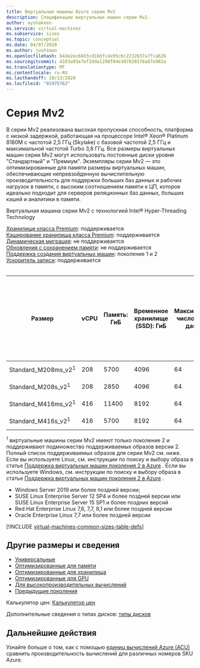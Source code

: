 ```yaml
---
title: Виртуальные машины Azure серии Mv2
description: Спецификации виртуальных машин серии Mv2.
author: ayshakeen
ms.service: virtual-machines
ms.subservice: sizes
ms.topic: conceptual
ms.date: 04/07/2020
ms.author: jushiman
ms.openlocfilehash: b4de2ec68d3cd10dfc4e95c6c2232837a7fca626
ms.sourcegitcommit: d103a93e7ef2dde1298f04e307920378a87e982a
ms.translationtype: MT
ms.contentlocale: ru-RU
ms.lasthandoff: 10/13/2020
ms.locfileid: "91975762"
---
```

# <a name="mv2-series"></a>Серия Mv2

В серии Mv2 реализована высокая пропускная способность, платформа с низкой задержкой, работающая на процессоре Intel® Xeon® Platinum 8180M с частотой 2,5 ГГц (Skylake) с базовой частотой 2,5 ГГц и максимальной частотой Turbo 3,8 ГГц. Все размеры виртуальных машин серии Mv2 могут использовать постоянные диски уровня "Стандартный" и "Премиум". Экземпляры серии Mv2 — это оптимизированные для памяти размеры виртуальных машин, обеспечивающие непревзойденную вычислительную производительность для поддержки больших баз данных и рабочих нагрузок в памяти, с высоким соотношением памяти к ЦП, которое идеально подходит для серверов реляционных баз данных, больших кэшей и аналитики в памяти.

Виртуальная машина серии Mv2 с технологией Intel® Hyper-Threading Technology

[Хранилище класса Premium](premium-storage-performance.md): поддерживается<br>
[Кэширование хранилища класса Premium](premium-storage-performance.md): поддерживается<br>
[Динамическая миграция](maintenance-and-updates.md): не поддерживается<br>
[Обновления с сохранением памяти](maintenance-and-updates.md): не поддерживается<br>
[Поддержка создания виртуальных машин](generation-2.md): поколение 1 и 2<br>
[Ускоритель записи](./how-to-enable-write-accelerator.md): поддерживается<br>
<br>

|Размер | vCPU | Память: ГиБ | Временное хранилище (SSD): ГиБ | Максимальное число дисков данных | Максимальная пропускная способность временного хранилища с кэшированием: операций ввода-вывода / Мбит/с (размер кэша в Гиб) | Максимальная пропускная способность дисков без кэширования: операций ввода-вывода в секунду / МБит/с | Максимальное число сетевых адаптеров | Ожидаемая пропускная способность сети (Мбит/с) |
|---|---|---|---|---|---|---|---|---|
| Standard_M208ms_v2<sup>1</sup> | 208 | 5700 | 4096 | 64 | 80000/800 (7040) | 40000/1000 | 8 | 16000 |
| Standard_M208s_v2<sup>1</sup> | 208 | 2850 | 4096 | 64 | 80000/800 (7040) | 40000/1000 | 8 | 16000 |
| Standard_M416ms_v2<sup>1</sup> | 416 | 11400 | 8192 | 64 | 250000/1600 (14080) | 80000/2000 | 8 | 32000 |
| Standard_M416s_v2<sup>1</sup> | 416 | 5700 | 8192 | 64 | 250000/1600 (14080) | 80000/2000 | 8 | 32000 |

<sup>1</sup> виртуальные машины серии Mv2 имеют только поколение 2 и поддерживают подмножество поддерживаемых образов версии 2. Полный список поддерживаемых образов для серии Mv2 см. ниже. Если вы используете Linux, см. инструкции по поиску и выбору образа в статье [Поддержка виртуальных машин поколения 2 в Azure](./generation-2.md) . Если вы используете Windows, см. инструкции по поиску и выбору образа в статье [Поддержка виртуальных машин поколения 2 в Azure](./generation-2.md) . 

- Windows Server 2019 или более поздней версии;
- SUSE Linux Enterprise Server 12 SP4 и более поздней версии или SUSE Linux Enterprise Server 15 SP1 и более поздних версий
- Red Hat Enterprise Linux 7,6, 7,7, 8,1 или более поздней версии 
- Oracle Enterprise Linux 7,7 или более поздней версии



[!INCLUDE [virtual-machines-common-sizes-table-defs](../../includes/virtual-machines-common-sizes-table-defs.md)]

## <a name="other-sizes-and-information"></a>Другие размеры и сведения

- [Универсальные](sizes-general.md)
- [Оптимизированные для памяти](sizes-memory.md)
- [Оптимизированные для хранилища](sizes-storage.md)
- [Оптимизированные для GPU](sizes-gpu.md)
- [Для высокопроизводительных вычислений](sizes-hpc.md)
- [Предыдущие поколения](sizes-previous-gen.md)

Калькулятор цен: [Калькулятор цен](https://azure.microsoft.com/pricing/calculator/)

Дополнительные сведения о типах дисков: [типы дисков](./disks-types.md#ultra-disk)


## <a name="next-steps"></a>Дальнейшие действия

Узнайте больше о том, как с помощью [единиц вычислений Azure (ACU)](acu.md) сравнить производительность вычислений для различных номеров SKU Azure.